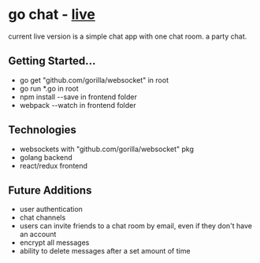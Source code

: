 # go chat - [live](http://go-chat-beta.herokuapp.com/#/)

current live version is a simple chat app with one chat room. a party chat. 

## Getting Started...

- go get "github.com/gorilla/websocket" in root
- go run *.go in root
- npm install --save in frontend folder
- webpack --watch in frontend folder

## Technologies 

- websockets  with "github.com/gorilla/websocket" pkg
- golang backend
- react/redux frontend

## Future Additions

- user authentication
- chat channels
- users can invite friends to a chat room by email, even if they don't have an account
- encrypt all messages
- ability to delete messages after a set amount of time
